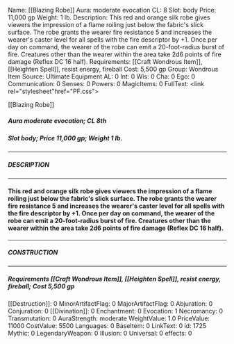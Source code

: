 Name: [[Blazing Robe]]
Aura: moderate evocation
CL: 8
Slot: body
Price: 11,000 gp
Weight: 1 lb.
Description: This red and orange silk robe gives viewers the impression of a flame roiling just below the fabric's slick surface. The robe grants the wearer fire resistance 5 and increases the wearer's caster level for all spells with the fire descriptor by +1. Once per day on command, the wearer of the robe can emit a 20-foot-radius burst of fire. Creatures other than the wearer within the area take 2d6 points of fire damage (Reflex DC 16 half).
Requirements: [[Craft Wondrous Item]], [[Heighten Spell]], resist energy, fireball
Cost: 5,500 gp
Group: Wondrous Item
Source: Ultimate Equipment
AL: 0
Int: 0
Wis: 0
Cha: 0
Ego: 0
Communication: 0
Senses: 0
Powers: 0
MagicItems: 0
FullText: <link rel="stylesheet"href="PF.css"><div class="heading"><p class="alignleft">[[Blazing Robe]]</p><div style="clear: both;"></div></div><div><h5><b>Aura </b>moderate evocation; <b>CL </b>8th</h5><h5><b>Slot </b>body; <b>Price </b>11,000 gp; <b>Weight </b>1 lb.</h5></div><hr/><div><h5><b>DESCRIPTION</b></h5></div><hr/><div><h4><p>This red and orange silk robe gives viewers the impression of a flame roiling just below the fabric's slick surface. The robe grants the wearer fire resistance 5 and increases the wearer's caster level for all spells with the fire descriptor by +1. Once per day on command, the wearer of the robe can emit a 20-foot-radius burst of fire. Creatures other than the wearer within the area take 2d6 points of fire damage (Reflex DC 16 half).</p></h4></div><hr/><div><h5><b>CONSTRUCTION</b></h5></div><hr/><div><h5><b>Requirements </b>[[Craft Wondrous Item]], [[Heighten Spell]], <i>resist energy</i>, <i>fireball</i>; <b>Cost </b>5,500 gp</h5></div>
[[Destruction]]: 0
MinorArtifactFlag: 0
MajorArtifactFlag: 0
Abjuration: 0
Conjuration: 0
[[Divination]]: 0
Enchantment: 0
Evocation: 1
Necromancy: 0
Transmutation: 0
AuraStrength: moderate
WeightValue: 1.0
PriceValue: 11000
CostValue: 5500
Languages: 0
BaseItem: 0
LinkText: 0
id: 1725
Mythic: 0
LegendaryWeapon: 0
Illusion: 0
Universal: 0
effects: 0

